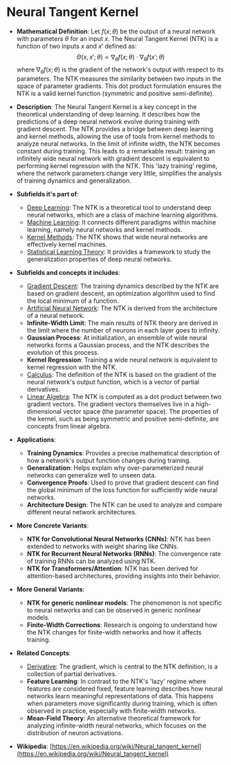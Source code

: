 # Neural Tangent Kernel

- **Mathematical Definition**: Let $f(x; \theta)$ be the output of a neural network with parameters $\theta$ for an input $x$. The Neural Tangent Kernel (NTK) is a function of two inputs $x$ and $x'$ defined as:
$$ \Theta(x, x'; \theta) = \nabla_{\theta} f(x; \theta) \cdot \nabla_{\theta} f(x'; \theta) $$
  where $\nabla_{\theta} f(x; \theta)$ is the gradient of the network's output with respect to its parameters. The NTK measures the similarity between two inputs in the space of parameter gradients. This dot product formulation ensures the NTK is a valid kernel function (symmetric and positive semi-definite).

- **Description**: The Neural Tangent Kernel is a key concept in the theoretical understanding of deep learning. It describes how the predictions of a deep neural network evolve during training with gradient descent. The NTK provides a bridge between deep learning and kernel methods, allowing the use of tools from kernel methods to analyze neural networks. In the limit of infinite width, the NTK becomes constant during training. This leads to a remarkable result: training an infinitely wide neural network with gradient descent is equivalent to performing kernel regression with the NTK. This 'lazy training' regime, where the network parameters change very little, simplifies the analysis of training dynamics and generalization.

- **Subfields it's part of**:
    - [Deep Learning](https://en.wikipedia.org/wiki/Deep_learning): The NTK is a theoretical tool to understand deep neural networks, which are a class of machine learning algorithms.
    - [Machine Learning](https://en.wikipedia.org/wiki/Machine_learning): It connects different paradigms within machine learning, namely neural networks and kernel methods.
    - [Kernel Methods](https://en.wikipedia.org/wiki/Kernel_method): The NTK shows that wide neural networks are effectively kernel machines.
    - [Statistical Learning Theory](https://en.wikipedia.org/wiki/Statistical_learning_theory): It provides a framework to study the generalization properties of deep neural networks.

- **Subfields and concepts it includes**:
    - [Gradient Descent](./gradient_descent.md): The training dynamics described by the NTK are based on gradient descent, an optimization algorithm used to find the local minimum of a function.
    - [Artificial Neural Network](./artificial_neural_network.md): The NTK is derived from the architecture of a neural network.
    - **Infinite-Width Limit**: The main results of NTK theory are derived in the limit where the number of neurons in each layer goes to infinity.
    - **Gaussian Process**: At initialization, an ensemble of wide neural networks forms a Gaussian process, and the NTK describes the evolution of this process.
    - **Kernel Regression**: Training a wide neural network is equivalent to kernel regression with the NTK.
    - [Calculus](../../pure_mathematics/analysis/derivative.md): The definition of the NTK is based on the gradient of the neural network's output function, which is a vector of partial derivatives.
    - [Linear Algebra](../../pure_mathematics/linear_algebra/vector_space.md): The NTK is computed as a dot product between two gradient vectors. The gradient vectors themselves live in a high-dimensional vector space (the parameter space). The properties of the kernel, such as being symmetric and positive semi-definite, are concepts from linear algebra.

- **Applications**:
    - **Training Dynamics**: Provides a precise mathematical description of how a network's output function changes during training.
    - **Generalization**: Helps explain why over-parameterized neural networks can generalize well to unseen data.
    - **Convergence Proofs**: Used to prove that gradient descent can find the global minimum of the loss function for sufficiently wide neural networks.
    - **Architecture Design**: The NTK can be used to analyze and compare different neural network architectures.

- **More Concrete Variants**:
    - **NTK for Convolutional Neural Networks (CNNs)**: NTK has been extended to networks with weight sharing like CNNs.
    - **NTK for Recurrent Neural Networks (RNNs)**: The convergence rate of training RNNs can be analyzed using NTK.
    - **NTK for Transformers/Attention**: NTK has been derived for attention-based architectures, providing insights into their behavior.

- **More General Variants**:
    - **NTK for generic nonlinear models**: The phenomenon is not specific to neural networks and can be observed in generic nonlinear models.
    - **Finite-Width Corrections**: Research is ongoing to understand how the NTK changes for finite-width networks and how it affects training.

- **Related Concepts**:
    - [Derivative](../../pure_mathematics/analysis/derivative.md): The gradient, which is central to the NTK definition, is a collection of partial derivatives.
    - **Feature Learning**: In contrast to the NTK's 'lazy' regime where features are considered fixed, feature learning describes how neural networks learn meaningful representations of data. This happens when parameters move significantly during training, which is often observed in practice, especially with finite-width networks.
    - **Mean-Field Theory**: An alternative theoretical framework for analyzing infinite-width neural networks, which focuses on the distribution of neuron activations.

- **Wikipedia**: [https://en.wikipedia.org/wiki/Neural_tangent_kernel](https://en.wikipedia.org/wiki/Neural_tangent_kernel)
